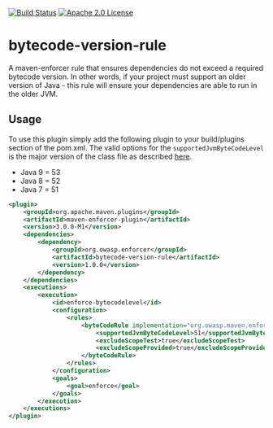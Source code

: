 [![Build Status](https://travis-ci.org/jeremylong/bytecode-version-rule.svg?branch=master)](https://travis-ci.org/jeremylong/bytecode-version-rule) [![Apache 2.0 License](https://img.shields.io/badge/license-Apache%202-blue.svg)](https://www.apache.org/licenses/LICENSE-2.0.txt)

bytecode-version-rule
================

A maven-enforcer rule that ensures dependencies do not exceed a required bytecode version. In other words, 
if your project must support an older version of Java - this rule will ensure your dependencies are able to 
run in the older JVM.

Usage
-------------
To use this plugin simply add the following plugin to your build/plugins section of the pom.xml.
The valid options for the `supportedJvmByteCodeLevel` is the major version of the class file
as described [here](https://en.wikipedia.org/wiki/Java_class_file#General_layout).

- Java 9 = 53
- Java 8 = 52
- Java 7 = 51

```xml
<plugin>
    <groupId>org.apache.maven.plugins</groupId>
    <artifactId>maven-enforcer-plugin</artifactId>
    <version>3.0.0-M1</version>
    <dependencies>
        <dependency>
            <groupId>org.owasp.enforcer</groupId>
            <artifactId>bytecode-version-rule</artifactId>
            <version>1.0.0</version>
        </dependency>
    </dependencies>
    <executions>
        <execution>
            <id>enforce-bytecodelevel</id>
            <configuration>
                <rules>
                    <byteCodeRule implementation="org.owasp.maven.enforcer.rule.BytecodeLevelRule">
                        <supportedJvmByteCodeLevel>51</supportedJvmByteCodeLevel>
                        <excludeScopeTest>true</excludeScopeTest>
                        <excludeScopeProvided>true</excludeScopeProvided>
                    </byteCodeRule>
                </rules>
            </configuration>
            <goals>
                <goal>enforce</goal>
            </goals>
        </execution>
    </executions>
</plugin>
```